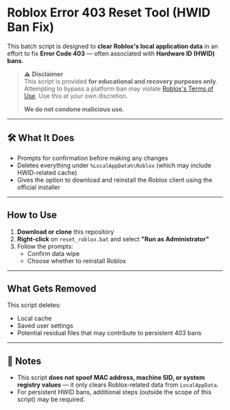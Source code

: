 # Roblox Error 403 Reset Tool (HWID Ban Fix)

This batch script is designed to **clear Roblox's local application data** in an effort to fix **Error Code 403** — often associated with **Hardware ID (HWID) bans**.

> ⚠️ **Disclaimer**  
> This script is provided **for educational and recovery purposes only**.  
> Attempting to bypass a platform ban may violate [Roblox's Terms of Use](https://en.help.roblox.com/hc/en-us/articles/115004647846-Roblox-Terms-of-Use). Use this at your own discretion.  
>  
> **We do not condone malicious use.**

---

## 🛠 What It Does

- Prompts for confirmation before making any changes  
- Deletes everything under `%LocalAppData%\Roblox` (which may include HWID-related cache)  
- Gives the option to download and reinstall the Roblox client using the official installer

---

## How to Use

1. **Download or clone** this repository
2. **Right-click** on `reset_roblox.bat` and select **"Run as Administrator"**
3. Follow the prompts:
   - Confirm data wipe
   - Choose whether to reinstall Roblox

---

## What Gets Removed

This script deletes:
- Local cache
- Saved user settings
- Potential residual files that may contribute to persistent 403 bans

---

## 📎 Notes

- This script **does not spoof MAC address, machine SID, or system registry values** — it only clears Roblox-related data from `LocalAppData`.
- For persistent HWID bans, additional steps (outside the scope of this script) may be required.
